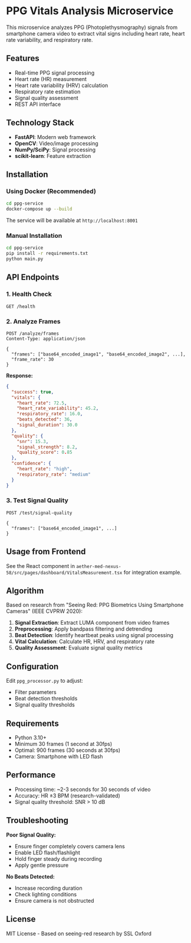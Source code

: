 # PPG Vitals Analysis Microservice

This microservice analyzes PPG (Photoplethysmography) signals from smartphone camera video to extract vital signs including heart rate, heart rate variability, and respiratory rate.

## Features

- Real-time PPG signal processing
- Heart rate (HR) measurement
- Heart rate variability (HRV) calculation
- Respiratory rate estimation
- Signal quality assessment
- REST API interface

## Technology Stack

- **FastAPI**: Modern web framework
- **OpenCV**: Video/image processing
- **NumPy/SciPy**: Signal processing
- **scikit-learn**: Feature extraction

## Installation

### Using Docker (Recommended)

```bash
cd ppg-service
docker-compose up --build
```

The service will be available at `http://localhost:8001`

### Manual Installation

```bash
cd ppg-service
pip install -r requirements.txt
python main.py
```

## API Endpoints

### 1. Health Check
```
GET /health
```

### 2. Analyze Frames
```
POST /analyze/frames
Content-Type: application/json

{
  "frames": ["base64_encoded_image1", "base64_encoded_image2", ...],
  "frame_rate": 30
}
```

**Response:**
```json
{
  "success": true,
  "vitals": {
    "heart_rate": 72.5,
    "heart_rate_variability": 45.2,
    "respiratory_rate": 16.0,
    "beats_detected": 36,
    "signal_duration": 30.0
  },
  "quality": {
    "snr": 15.3,
    "signal_strength": 8.2,
    "quality_score": 0.85
  },
  "confidence": {
    "heart_rate": "high",
    "respiratory_rate": "medium"
  }
}
```

### 3. Test Signal Quality
```
POST /test/signal-quality

{
  "frames": ["base64_encoded_image1", ...]
}
```

## Usage from Frontend

See the React component in `aether-med-nexus-58/src/pages/dashboard/VitalsMeasurement.tsx` for integration example.

## Algorithm

Based on research from "Seeing Red: PPG Biometrics Using Smartphone Cameras" (IEEE CVPRW 2020):

1. **Signal Extraction**: Extract LUMA component from video frames
2. **Preprocessing**: Apply bandpass filtering and detrending
3. **Beat Detection**: Identify heartbeat peaks using signal processing
4. **Vital Calculation**: Calculate HR, HRV, and respiratory rate
5. **Quality Assessment**: Evaluate signal quality metrics

## Configuration

Edit `ppg_processor.py` to adjust:
- Filter parameters
- Beat detection thresholds
- Signal quality thresholds

## Requirements

- Python 3.10+
- Minimum 30 frames (1 second at 30fps)
- Optimal: 900 frames (30 seconds at 30fps)
- Camera: Smartphone with LED flash

## Performance

- Processing time: ~2-3 seconds for 30 seconds of video
- Accuracy: HR ±3 BPM (research-validated)
- Signal quality threshold: SNR > 10 dB

## Troubleshooting

**Poor Signal Quality:**
- Ensure finger completely covers camera lens
- Enable LED flash/flashlight
- Hold finger steady during recording
- Apply gentle pressure

**No Beats Detected:**
- Increase recording duration
- Check lighting conditions
- Ensure camera is not obstructed

## License

MIT License - Based on seeing-red research by SSL Oxford
